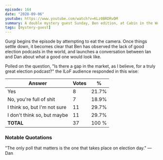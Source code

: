 ```yaml
---
episode: 164
date: "2020-09-06"
youtube: https://www.youtube.com/watch?v=KLz0BRDRvDM
summary: A double mystery guest Sunday, Ben edition, at Cabin in the Woods
tags: [mystery-guest]
---
```

Gurgi begins the episode by attempting to eat the camera. Once things settle down, it becomes clear that Ben has observed the lack of good election podcasts in the world, and launches a conversation between Ian and Dan about what a good one would look like.

Polled on the question, "Is there a gap in the market, as I believe, for a truly great election podcast?" the ILoF audience responded in this wise:

| Answer                       | Votes | %     |
|------------------------------|-------|-------|
| Yes                          | 8     | 21.7% |
| No, you're full of shit      | 7     | 18.9% |
| I think so, but I'm not sure | 11    | 29.7% |
| I don't think so, but maybe  | 11    | 29.7% |
| **TOTAL**                    | 37    | 100 % |

### Notable Quotations

"The only poll that matters is the one that takes place on election day." —Dan
